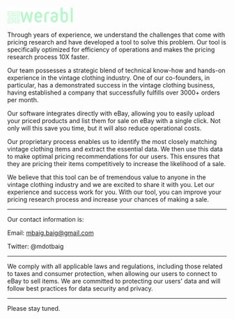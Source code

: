 <img src="werabl_finish_rectangle.png" width="30%" height="auto">


Through years of experience, we understand the challenges that come with pricing research and have developed a tool to solve this problem. Our tool is specifically optimized for efficiency of operations and makes the pricing research process 10X faster.

Our team possesses a strategic blend of technical know-how and hands-on experience in the vintage clothing industry. One of our co-founders, in particular, has a demonstrated success in the vintage clothing business, having established a company that successfully fulfills over 3000+ orders per month. 

Our software integrates directly with eBay, allowing you to easily upload your priced products and list them for sale on eBay with a single click. Not only will this save you time, but it will also reduce operational costs. 

Our proprietary process enables us to identify the most closely matching vintage clothing items and extract the essential data. We then use this data to make optimal pricing recommendations for our users. This ensures that they are pricing their items competitively to increase the likelihood of a sale.

We believe that this tool can be of tremendous value to anyone in the vintage clothing industry and we are excited to share it with you. Let our experience and success work for you. With our tool, you can improve your pricing research process and increase your chances of making a sale.

-------

Our contact information is:

Email: mbaig.baig@gmail.com

Twitter: @mdotbaig

-------

We comply with all applicable laws and regulations, including those related to taxes and consumer protection, when allowing our users to connect to eBay to sell items. We are committed to protecting our users' data and will follow best practices for data security and privacy.

-------
Please stay tuned.
